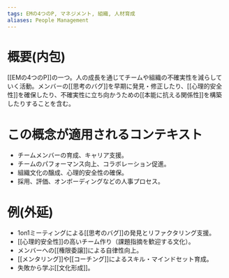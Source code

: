 ```yaml
---
tags: EMの4つのP, マネジメント, 組織, 人材育成
aliases: People Management
---
```


# 概要(内包)

[[EMの4つのP]]の一つ。人の成長を通じてチームや組織の不確実性を減らしていく活動。メンバーの[[思考のバグ]]を早期に発見・修正したり、[[心理的安全性]]を確保したり、不確実性に立ち向かうための[[本能に抗える関係性]]を構築したりすることを含む。

# この概念が適用されるコンテキスト

- チームメンバーの育成、キャリア支援。
- チームのパフォーマンス向上、コラボレーション促進。
- 組織文化の醸成、心理的安全性の確保。
- 採用、評価、オンボーディングなどの人事プロセス。

# 例(外延)

- 1on1ミーティングによる[[思考のバグ]]の発見とリファクタリング支援。
- [[心理的安全性]]の高いチーム作り（課題指摘を歓迎する文化）。
- メンバーへの[[権限委譲]]による自律性向上。
- [[メンタリング]]や[[コーチング]]によるスキル・マインドセット育成。
- 失敗から学ぶ[[文化形成]]。
